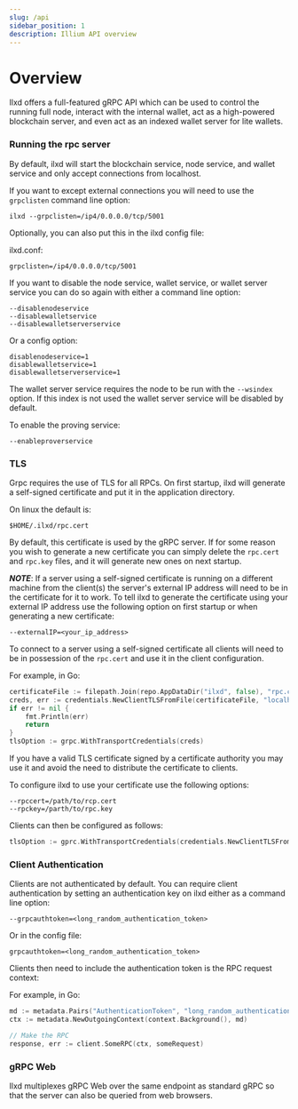 ```yaml
---
slug: /api
sidebar_position: 1
description: Illium API overview
---
```


# Overview

Ilxd offers a full-featured gRPC API which can be used to control the running full node, interact with the internal
wallet, act as a high-powered blockchain server, and even act as an indexed wallet server for lite wallets. 

### Running the rpc server
By default, ilxd will start the blockchain service, node service, and wallet service and only accept connections from
localhost.

If you want to except external connections you will need to use the `grpclisten` command line option:

```
ilxd --grpclisten=/ip4/0.0.0.0/tcp/5001
```

Optionally, you can also put this in the ilxd config file:

ilxd.conf:
```
grpclisten=/ip4/0.0.0.0/tcp/5001
```

If you want to disable the node service, wallet service, or wallet server service you can do so again with either a command line option:

```
--disablenodeservice
--disablewalletservice
--disablewalletserverservice
```

Or a config option:
```
disablenodeservice=1
disablewalletservice=1
disablewalletserverservice=1
```

The wallet server service requires the node to be run with the `--wsindex` option. If this index is not used the wallet
server service will be disabled by default.

To enable the proving service:

```
--enableproverservice
```

### TLS

Grpc requires the use of TLS for all RPCs. On first startup, ilxd will generate a self-signed certificate and put it in the 
application directory. 

On linux the default is:
```
$HOME/.ilxd/rpc.cert
```

By default, this certificate is used by the gRPC server. If for some reason you wish to generate a new certificate you can
simply delete the `rpc.cert` and `rpc.key` files, and it will generate new ones on next startup.

***NOTE***: If a server using a self-signed certificate is running on a different machine from the client(s) the server's
external IP address will need to be in the certificate for it to work. To tell ilxd to generate the certificate using your
external IP address use the following option on first startup or when generating a new certificate:

```
--externalIP=<your_ip_address>
```

To connect to a server using a self-signed certificate all clients will need to be in possession of the `rpc.cert` and
use it in the client configuration. 

For example, in Go:
```go
certificateFile := filepath.Join(repo.AppDataDir("ilxd", false), "rpc.cert")
creds, err := credentials.NewClientTLSFromFile(certificateFile, "localhost")
if err != nil {
    fmt.Println(err)
    return
}
tlsOption := grpc.WithTransportCredentials(creds)
```

If you have a valid TLS certificate signed by a certificate authority you may use it and avoid the need to distribute
the certificate to clients. 

To configure ilxd to use your certificate use the following options:
```
--rpccert=/path/to/rcp.cert
--rpckey=/parth/to/rpc.key
```

Clients can then be configured as follows:

```go
tlsOption := gprc.WithTransportCredentials(credentials.NewClientTLSFromCert(nil, "")
```

### Client Authentication

Clients are not authenticated by default. You can require client authentication by setting an authentication key on ilxd
either as a command line option:

```
--grpcauthtoken=<long_random_authentication_token>
```

Or in the config file:
````
grpcauthtoken=<long_random_authentication_token>
````

Clients then need to include the authentication token is the RPC request context:

For example, in Go:

```go
md := metadata.Pairs("AuthenticationToken", "long_random_authentication_token")
ctx := metadata.NewOutgoingContext(context.Background(), md)

// Make the RPC
response, err := client.SomeRPC(ctx, someRequest)
```

### gRPC Web
Ilxd multiplexes gRPC Web over the same endpoint as standard gRPC so that the server can also be queried from web browsers.